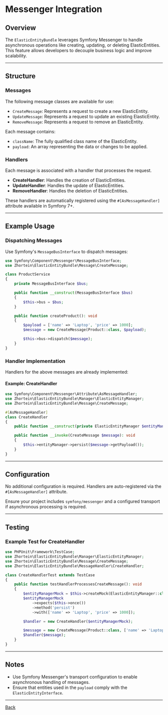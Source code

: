 # Messenger Integration

## Overview

The `ElasticEntityBundle` leverages Symfony Messenger to handle asynchronous operations like creating, updating, or deleting ElasticEntities. This feature allows developers to decouple business logic and improve scalability.

---

## Structure

### Messages

The following message classes are available for use:

- `CreateMessage`: Represents a request to create a new ElasticEntity.
- `UpdateMessage`: Represents a request to update an existing ElasticEntity.
- `RemoveMessage`: Represents a request to remove an ElasticEntity.

Each message contains:
- `className`: The fully qualified class name of the ElasticEntity.
- `payload`: An array representing the data or changes to be applied.

### Handlers

Each message is associated with a handler that processes the request.

- **CreateHandler**: Handles the creation of ElasticEntities.
- **UpdateHandler**: Handles the update of ElasticEntities.
- **RemoveHandler**: Handles the deletion of ElasticEntities.

These handlers are automatically registered using the `#[AsMessageHandler]` attribute available in Symfony 7+.

---

## Example Usage

### Dispatching Messages

Use Symfony's `MessageBusInterface` to dispatch messages:

```php
use Symfony\Component\Messenger\MessageBusInterface;
use Zhortein\ElasticEntityBundle\Message\CreateMessage;

class ProductService
{
    private MessageBusInterface $bus;

    public function __construct(MessageBusInterface $bus)
    {
        $this->bus = $bus;
    }

    public function createProduct(): void
    {
        $payload = ['name' => 'Laptop', 'price' => 1000];
        $message = new CreateMessage(Product::class, $payload);

        $this->bus->dispatch($message);
    }
}
```

### Handler Implementation

Handlers for the above messages are already implemented:

#### Example: CreateHandler

```php
use Symfony\Component\Messenger\Attribute\AsMessageHandler;
use Zhortein\ElasticEntityBundle\Manager\ElasticEntityManager;
use Zhortein\ElasticEntityBundle\Message\CreateMessage;

#[AsMessageHandler]
class CreateHandler
{
    public function __construct(private ElasticEntityManager $entityManager) {}

    public function __invoke(CreateMessage $message): void
    {
        $this->entityManager->persist($message->getPayload());
    }
}
```

---

## Configuration

No additional configuration is required. Handlers are auto-registered via the `#[AsMessageHandler]` attribute.

Ensure your project includes `symfony/messenger` and a configured transport if asynchronous processing is required.

---

## Testing

### Example Test for CreateHandler

```php
use PHPUnit\Framework\TestCase;
use Zhortein\ElasticEntityBundle\Manager\ElasticEntityManager;
use Zhortein\ElasticEntityBundle\Message\CreateMessage;
use Zhortein\ElasticEntityBundle\MessageHandler\CreateHandler;

class CreateHandlerTest extends TestCase
{
    public function testHandlerProcessesCreateMessage(): void
    {
        $entityManagerMock = $this->createMock(ElasticEntityManager::class);
        $entityManagerMock
            ->expects($this->once())
            ->method('persist')
            ->with(['name' => 'Laptop', 'price' => 1000]);

        $handler = new CreateHandler($entityManagerMock);

        $message = new CreateMessage(Product::class, ['name' => 'Laptop', 'price' => 1000]);
        $handler($message);
    }
}
```

---

## Notes

- Use Symfony Messenger's transport configuration to enable asynchronous handling of messages.
- Ensure that entities used in the `payload` comply with the `ElasticEntityInterface`.

---

[Back](./FEATURES_DOCUMENTATION.md)
